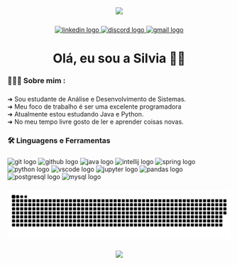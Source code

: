 <div align="center">
  <img height="250" src="https://i.pinimg.com/564x/4a/d4/fe/4ad4fef79c0097177e379df350a9c3ee.jpg"  />
</div>


###

<div align="center">
  <a href="https://www.linkedin.com/in/silviasantosm/" target="_blank">
    <img src="https://raw.githubusercontent.com/maurodesouza/profile-readme-generator/master/src/assets/icons/social/linkedin/default.svg" width="52" height="40" alt="linkedin logo"  />
  </a>
  
  <a href = "https://www.discordapp.com/users/1038211606519222292" target="_blank">
  <img src="https://raw.githubusercontent.com/maurodesouza/profile-readme-generator/master/src/assets/icons/social/discord/default.svg" width="52" height="40" alt="discord logo"  />
  </a>
  
  <a href = "mailto:santosmartinssilvia@gmail.com?subject = Feedback&body = Message">
    <img src="https://raw.githubusercontent.com/maurodesouza/profile-readme-generator/master/src/assets/icons/social/gmail/default.svg" width="52" height="40" alt="gmail logo"  />
  </a>
</div>


###

<h1 align="center">Olá, eu sou a Silvia 🫶🏼</h1>

###

<h3 align="left">👩🏻‍💻  Sobre mim :</h3>

###

<p align="left">➜ Sou estudante de Análise e Desenvolvimento de Sistemas.<br>➜ Meu foco de trabalho é ser uma excelente programadora<br>➜ Atualmente estou estudando Java e Python.<br>➜ No meu tempo livre gosto de ler e  aprender coisas novas.</p>

###

<h3 align="left">🛠 Linguagens e Ferramentas</h3>

###

<div align="left">
  <img src="https://cdn.jsdelivr.net/gh/devicons/devicon/icons/git/git-original.svg" height="40" width="52" alt="git logo"  />
  <img src="https://cdn.jsdelivr.net/gh/devicons/devicon/icons/github/github-original.svg" height="40" width="52" alt="github logo"  />
  <img src="https://cdn.jsdelivr.net/gh/devicons/devicon/icons/java/java-original.svg" height="40" width="52" alt="java logo"  />
  <img src="https://cdn.jsdelivr.net/gh/devicons/devicon/icons/intellij/intellij-original.svg" height="40" width="52" alt="intellij logo"  />
  <img src="https://cdn.jsdelivr.net/gh/devicons/devicon/icons/spring/spring-original.svg" height="40" width="52" alt="spring logo"  />
  <img src="https://cdn.jsdelivr.net/gh/devicons/devicon/icons/python/python-original.svg" height="40" width="52" alt="python logo"  />
  <img src="https://cdn.jsdelivr.net/gh/devicons/devicon/icons/vscode/vscode-original.svg" height="40" width="52" alt="vscode logo"  />
  <img src="https://cdn.jsdelivr.net/gh/devicons/devicon/icons/jupyter/jupyter-original.svg" height="40" width="52" alt="jupyter logo"  />
  <img src="https://cdn.jsdelivr.net/gh/devicons/devicon/icons/pandas/pandas-original.svg" height="40" width="52" alt="pandas logo"  />
  <img src="https://cdn.jsdelivr.net/gh/devicons/devicon/icons/postgresql/postgresql-original.svg" height="40" width="52" alt="postgresql logo"  />
  <img src="https://cdn.jsdelivr.net/gh/devicons/devicon/icons/mysql/mysql-original.svg" height="40" width="52" alt="mysql logo"  />
</div>

###

<img src="https://raw.githubusercontent.com/Silvia-Mart/Silvia-Mart/main/snake.svg" alt="Snake animation" />

###
<div align="center">
  <img height="250" src="https://i.pinimg.com/564x/44/d7/de/44d7de800ed32a3b84a95d2d394af70b.jpg"  />
</div>

###
